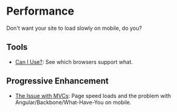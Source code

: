 # Performance
Don't want your site to load slowly on mobile, do you?

## Tools
- [Can I Use?](http://caniuse.com/#feat=spdy): See which browsers support what.

## Progressive Enhancement
- [The Issue with MVCs](http://timkadlec.com/2015/02/client-side-templatings-major-bug/): Page speed loads and the problem with Angular/Backbone/What-Have-You on mobile.
